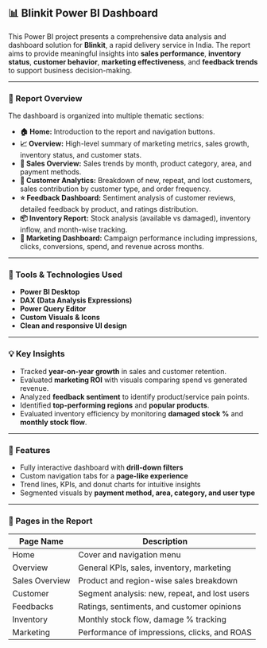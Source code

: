 ## 📊 Blinkit Power BI Dashboard

This Power BI project presents a comprehensive data analysis and dashboard solution for **Blinkit**, a rapid delivery service in India. The report aims to provide meaningful insights into **sales performance**, **inventory status**, **customer behavior**, **marketing effectiveness**, and **feedback trends** to support business decision-making.

---

### 📁 Report Overview

The dashboard is organized into multiple thematic sections:

* **🏠 Home:** Introduction to the report and navigation buttons.
* **📈 Overview:** High-level summary of marketing metrics, sales growth, inventory status, and customer stats.
* **💸 Sales Overview:** Sales trends by month, product category, area, and payment methods.
* **👥 Customer Analytics:** Breakdown of new, repeat, and lost customers, sales contribution by customer type, and order frequency.
* **⭐ Feedback Dashboard:** Sentiment analysis of customer reviews, detailed feedback by product, and ratings distribution.
* **📦 Inventory Report:** Stock analysis (available vs damaged), inventory inflow, and month-wise tracking.
* **📣 Marketing Dashboard:** Campaign performance including impressions, clicks, conversions, spend, and revenue across months.

---

### 🔧 Tools & Technologies Used

* **Power BI Desktop**
* **DAX (Data Analysis Expressions)**
* **Power Query Editor**
* **Custom Visuals & Icons**
* **Clean and responsive UI design**

---

### 💡 Key Insights

* Tracked **year-on-year growth** in sales and customer retention.
* Evaluated **marketing ROI** with visuals comparing spend vs generated revenue.
* Analyzed **feedback sentiment** to identify product/service pain points.
* Identified **top-performing regions** and **popular products**.
* Evaluated inventory efficiency by monitoring **damaged stock %** and **monthly stock flow**.

---

### 📌 Features

* Fully interactive dashboard with **drill-down filters**
* Custom navigation tabs for a **page-like experience**
* Trend lines, KPIs, and donut charts for intuitive insights
* Segmented visuals by **payment method, area, category, and user type**

---

### 📁 Pages in the Report

| Page Name      | Description                                   |
| -------------- | --------------------------------------------- |
| Home           | Cover and navigation menu                     |
| Overview       | General KPIs, sales, inventory, marketing     |
| Sales Overview | Product and region-wise sales breakdown       |
| Customer       | Segment analysis: new, repeat, and lost users |
| Feedbacks      | Ratings, sentiments, and customer opinions    |
| Inventory      | Monthly stock flow, damage % tracking         |
| Marketing      | Performance of impressions, clicks, and ROAS  |

